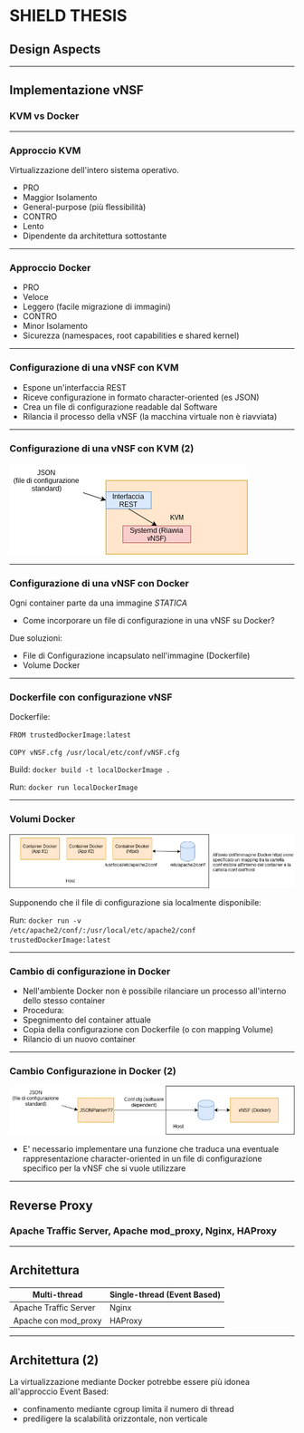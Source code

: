 # SHIELD THESIS
## Design Aspects

---
## Implementazione vNSF
### KVM vs Docker
---
### Approccio KVM
Virtualizzazione dell'intero sistema operativo. 
- PRO
 - Maggior Isolamento
 - General-purpose (più flessibilità)
- CONTRO 
 - Lento
 - Dipendente da architettura sottostante
 
--- 
### Approccio Docker 
- PRO
 - Veloce
 - Leggero (facile migrazione di immagini)
- CONTRO
 - Minor Isolamento
 - Sicurezza (namespaces, root capabilities e shared kernel)
 
---
### Configurazione di una vNSF con KVM
 - Espone un'interfaccia REST
 - Riceve configurazione in formato character-oriented (es JSON)
 - Crea un file di configurazione readable dal Software
 - Rilancia il processo della vNSF (la macchina virtuale non è riavviata)

---
### Configurazione di una vNSF con KVM (2)
![Image of Volume Approach](kvmchangeconf.png)

---
### Configurazione di una vNSF con Docker
Ogni container parte da una immagine _STATICA_ 
 - Come incorporare un file di configurazione in una vNSF su Docker?
 
Due soluzioni:
 - File di Configurazione incapsulato nell'immagine (Dockerfile) 
 - Volume Docker

---
### Dockerfile con configurazione vNSF
Dockerfile:

<code>FROM trustedDockerImage:latest</code>

<code>COPY vNSF.cfg /usr/local/etc/conf/vNSF.cfg</code>

Build:
<code>docker build -t localDockerImage .</code>

Run:
<code>docker run localDockerImage</code>

---
### Volumi Docker
![Image of 1st Approach](volume.png)
 
Supponendo che il file di configurazione sia localmente disponibile: 

Run:
<code>docker run -v /etc/apache2/conf/:/usr/local/etc/apache2/conf trustedDockerImage:latest</code>

---
### Cambio di configurazione in Docker
- Nell'ambiente Docker non è possibile rilanciare un processo all'interno dello stesso container
 - Procedura:
  - Spegnimento del container attuale
  - Copia della configurazione con Dockerfile (o con mapping Volume)
  - Rilancio di un nuovo container
  
---
### Cambio Configurazione in Docker (2)
![Image of 2nd Approach](dockerchangeconf.png)
 
- E' necessario implementare una funzione che traduca una eventuale rappresentazione character-oriented in un file di configurazione specifico per la vNSF che si vuole utilizzare

--- 
## Reverse Proxy
### Apache Traffic Server, Apache mod_proxy, Nginx, HAProxy
---
## Architettura
Multi-thread | Single-thread (Event Based)
------------ | -------------
Apache Traffic Server | Nginx
Apache con mod_proxy | HAProxy

---

## Architettura (2)
La virtualizzazione mediante Docker potrebbe essere più idonea all'approccio Event Based:
 - confinamento mediante cgroup limita il numero di thread
 - prediligere la scalabilità orizzontale, non verticale
 


